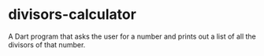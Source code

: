# divisors-calculator
 A Dart program that asks the user for a number and prints out a list of all the divisors of that number.
